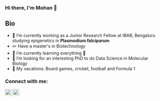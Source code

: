 ### Hi there, I'm Mohan 👋

## Bio
- :monkey: I’m currently working as a Junior Research Fellow at IBAB, Bengaluru studying epigenetics in **Plasmodium falciparum**
- :pencil2: Have a master's in Biotechnology 
- 🌱 I’m currently learning everything 🤣
- 🔭 I’m looking for an interesting PhD to do Data Science in Molecular Biology
- 🥅 My vacations: Board games, cricket, football and Formula 1

### Connect with me:

[<img align="left" alt="mohang13 | Twitter" width="22px" src="https://cdn.jsdelivr.net/npm/simple-icons@v3/icons/twitter.svg" />][twitter]
[<img align="left" alt="mohang13 | LinkedIn" width="22px" src="https://cdn.jsdelivr.net/npm/simple-icons@v3/icons/linkedin.svg" />][linkedin]

<br />



[twitter]: https://twitter.com/mohanmg7
[linkedin]: https://www.linkedin.com/in/mohan-govindasamy-853437172/
[sirpi]: https://www.sirpi.io/
